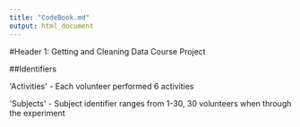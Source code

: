 ```yaml
---
title: "CodeBook.md"
output: html_document
---
```


#Header 1: Getting and Cleaning Data Course Project 

##Identifiers 

'Activities' - Each volunteer performed 6 activities

'Subjects' - Subject identifier ranges from 1-30, 30 volunteers when through the experiment 
